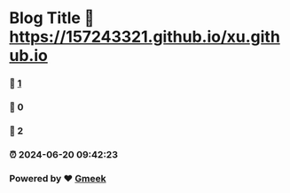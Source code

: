 # Blog Title :link: https://157243321.github.io/xu.github.io 
### :page_facing_up: [1](https://157243321.github.io/xu.github.io/tag.html) 
### :speech_balloon: 0 
### :hibiscus: 2 
### :alarm_clock: 2024-06-20 09:42:23 
### Powered by :heart: [Gmeek](https://github.com/Meekdai/Gmeek)
